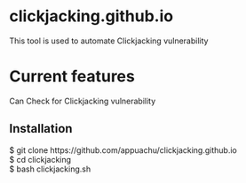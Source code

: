 # clickjacking.github.io
This tool is used to automate Clickjacking vulnerability




<h1>Current features</h1>
Can Check for Clickjacking vulnerability





<h2>Installation</h2>
$ git clone https://github.com/appuachu/clickjacking.github.io<br>
$ cd clickjacking<br>
$ bash clickjacking.sh<br>
